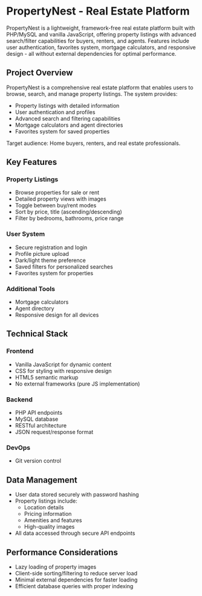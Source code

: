 # PropertyNest - Real Estate Platform

PropertyNest is a lightweight, framework-free real estate platform built with PHP/MySQL and vanilla JavaScript, offering property listings with advanced search/filter capabilities for buyers, renters, and agents. Features include user authentication, favorites system, mortgage calculators, and responsive design - all without external dependencies for optimal performance.

## Project Overview
PropertyNest is a comprehensive real estate platform that enables users to browse, search, and manage property listings. The system provides:
- Property listings with detailed information
- User authentication and profiles
- Advanced search and filtering capabilities
- Mortgage calculators and agent directories
- Favorites system for saved properties

Target audience: Home buyers, renters, and real estate professionals.

## Key Features

### Property Listings
- Browse properties for sale or rent
- Detailed property views with images
- Toggle between buy/rent modes
- Sort by price, title (ascending/descending)
- Filter by bedrooms, bathrooms, price range

### User System
- Secure registration and login
- Profile picture upload
- Dark/light theme preference
- Saved filters for personalized searches
- Favorites system for properties

### Additional Tools
- Mortgage calculators
- Agent directory
- Responsive design for all devices

## Technical Stack

### Frontend
- Vanilla JavaScript for dynamic content
- CSS for styling with responsive design
- HTML5 semantic markup
- No external frameworks (pure JS implementation)

### Backend
- PHP API endpoints
- MySQL database
- RESTful architecture
- JSON request/response format

### DevOps
- Git version control

## Data Management
- User data stored securely with password hashing
- Property listings include:
  - Location details
  - Pricing information
  - Amenities and features
  - High-quality images
- All data accessed through secure API endpoints

## Performance Considerations
- Lazy loading of property images
- Client-side sorting/filtering to reduce server load
- Minimal external dependencies for faster loading
- Efficient database queries with proper indexing